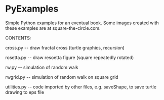PyExamples
==========

Simple Python examples for an eventual book. Some images created with these examples are at square-the-circle.com.

CONTENTS:

cross.py         -- draw fractal cross (turtle graphics, recursion)

rosetta.py       -- draw resoetta figure (square repeatedly rotated)

rw.py            -- simulation of random walk

rwgrid.py        -- simulation of random walk on square grid

utilities.py     -- code imported by other files, e.g. saveShape, to save turtle drawing to eps file

